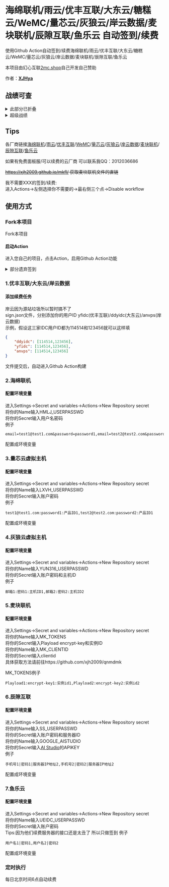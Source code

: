 # 海绵联机/雨云/优丰互联/大东云/糖糕云/WeMC/量芯云/灰狼云/岸云数据/麦块联机/辰隙互联/鱼乐云 自动签到/续费

使用Github Action自动签到/续费海绵联机/雨云/优丰互联/大东云/糖糕云/WeMC/量芯云/灰狼云/岸云数据/麦块联机/辰隙互联/鱼乐云<br>

本项目由幻心互联[2mc.shop](https://app.2mc.shop/_XJHya)自己开发自己赞助 

作者：**[XJHya](https://github.com/xjh2009)**<br>

## 战绩可查
<details>

<summary>此部分已折叠</summary>


![QQ20250122-012610](https://github.com/user-attachments/assets/43c7c1d5-b185-4648-b65a-c7b0c49e4ebe)
![糖糕云沃错了](https://github.com/user-attachments/assets/056e82a1-b24c-4f9b-850e-6634355cd9f7)
![v安慕希沃搓了](https://github.com/user-attachments/assets/40660395-2829-4738-ad8e-55a60cffb503)
![迈快恋姬倭厝叻](https://github.com/user-attachments/assets/ba0367f2-e0f7-4d56-bef9-bc60305583ad)
![eb01a45950b6b71cdb4b01a4dc1da757](https://github.com/user-attachments/assets/61337054-3f1c-4683-97e0-b62ce11b9dcc)
</details>


<details>
<summary>超级战绩</summary>

Wemc双毕业
麦块联机双毕业
海绵联机B站毕业
糖糕云账户毕业


</details>

## Tips

各厂商链接[海绵联机](https://www.yunmc.vip/)/[雨云](https://www.rainyun.com/)/[优丰互联](https://www.disxcloud.com/)/[WeMC](https://wemc.cc/)/[量芯云](https://idc.prolzy.com/)/[灰狼云](https://www.yun316.net/)/[岸云数据](https://www.anvps.cn/)/[麦块联机](https://minekuai.com/)/[辰隙互联](https://www.singsi.cn/)/[鱼乐云](https://www.ueidc.cn/)

如果有免费面板服/可以续费的云厂商 可以联系我QQ：2012036686

~~https://xjh2009.github.io/mkfl/ 获取麦块联机文件的直链~~

我不需要XXX的签到/续费: <br>
进入Actions->左侧选择你不需要的->最右侧三个点->Disable workflow

## 使用方式

### Fork本项目
Fork本项目<br>
#### 启动Action
进入您自己的项目，点击Action，启用Github Action功能<br>


<details>

<summary>部分遗弃签到</summary>


### 3.糖糕云（十分不推荐使用）

#### 配置环境变量
糖糕云目前玩不起了，正好年底了直接跑路吧<br>
进入Settings->Secret and variables->Actions->New Repository secret <br>
将你的Name输入TGYUN_USERPASSWD<br>
将你的Secret输入用户名密码<br>
例子
```
email=test1@test1.com&password=password1,email=test2@test2.com&password=password2
```
配置成环境变量

### 4.雨云

#### 配置环境变量
进入Settings->Secret and variables->Actions->New Repository secret<br>
将你的Name输入RAINYUN_APIKEYS<br>
将你的Secret输入APIKEY<br>
例子
```
APIKEY1,APIKEY2,APIKEY3
```
配置成环境变量

### 5.WeMC

#### 配置环境变量
进入Settings->Secret and variables->Actions->New Repository secret<br>
将你的Name输入WEMC_USERPASSWD<br>
将你的Secret输入账户密码<br>
例子
```
test1@test1.com:password1,test2@test2.com:password2
```
配置成环境变量

</details>


### 1.优丰互联/大东云/岸云数据


#### 添加续费任务
岸云因为源站垃圾所以暂时搞不了 <br>
sign.json文件，分别添加你的用户ID yfidc(优丰互联)/ddyidc(大东云)/anvps(岸云数据)<br>
示例，假设这三家IDC用户ID都为114514和123456就可以这样填
<br>
```json
{
    "ddyidc": [114514,123456],    
    "yfidc": [114514,123456],
    "anvps": [114514,123456]
}
```
文件提交后，自动进入Github Action构建

### 2.海绵联机

#### 配置环境变量
进入Settings->Secret and variables->Actions->New Repository secret<br>
将你的Name输入HMLJ_USERPASSWD<br>
将你的Secret输入用户名密码<br>
例子
```
email=test1@test1.com&password=password1,email=test2@test2.com&password=password2
```
配置成环境变量


### 3.量芯云虚拟主机

#### 配置环境变量
进入Settings->Secret and variables->Actions->New Repository secret<br>
将你的Name输入LXVH_USERPASSWD<br>
将你的Secret输入账户密码<br>
例子
```
test1@test1.com:password1:产品ID1,test2@test2.com:password2:产品ID1
```
配置成环境变量

### 4.灰狼云虚拟主机

#### 配置环境变量
进入Settings->Secret and variables->Actions->New Repository secret<br>
将你的Name输入YUN316_USERPASSWD<br>
将你的Secret输入账户密码和主机ID<br>
例子
```
邮箱1:密码1:主机ID1,邮箱2:密码2:主机ID2
```
### 5.麦块联机

#### 配置环境变量
进入Settings->Secret and variables->Actions->New Repository secret<br>
将你的Name输入MK_TOKENS<br>
将你的Secret输入Playload encrypt-key和实例ID<br>
将你的Name输入MK_CLIENTID<br>
将你的Secret输入clientid<br>
具体获取方法请前往https://github.com/xjh2009/qnmdmk<br>

MK_TOKENS例子
```
Playload1:encrypt-key1:实例id1,Playload2:encrypt-key2:实例id2
```
### 6.辰隙互联

#### 配置环境变量
进入Settings->Secret and variables->Actions->New Repository secret<br>
将你的Name输入SS_USERPASSWD<br>
将你的Secret输入账户密码和服务器ID<br>
将你的Name输入GOOGLE_AISTUDIO<br>
将你的Secret输入[AI Studio](https://aistudio.google.com/apikey)的APIKEY<br>
例子
```
手机号1|密码1|服务器IP地址2,手机号2|密码2|服务器IP地址2
```
配置成环境变量

### 7.鱼乐云

#### 配置环境变量
进入Settings->Secret and variables->Actions->New Repository secret<br>
将你的Name输入UEIDC_USERPASSWD<br>
将你的Secret输入账户密码<br>
Tips:因为他们续费服务器的接口还是太丑了 所以只做签到
例子
```
用户名1|密码1,用户名2|密码2
```
配置成环境变量

### 定时执行
每日北京时间6点自动续费<br>
